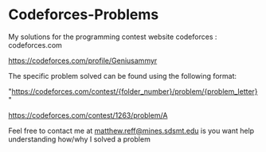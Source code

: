 # Codeforces-Problems
My solutions for the programming contest website codeforces : codeforces.com

https://codeforces.com/profile/Geniusammyr

The specific problem solved can be found using the following format:

"https://codeforces.com/contest/{folder_number}/problem/{problem_letter}"

https://codeforces.com/contest/1263/problem/A

Feel free to contact me at matthew.reff@mines.sdsmt.edu is you want help understanding how/why I solved a problem
